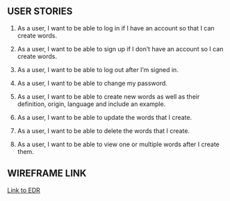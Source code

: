 ## USER STORIES
1. As a user, I want to be able to log in if I have an account so that I can create words. 

2. As a user, I want to be able to sign up if I don’t have an account so I can create words. 

3. As a user, I want to be able to log out after I’m signed in. 

4. As a user, I want to be able to change my password. 

5. As a user, I want to be able to create new words as well as their definition, origin, language and include an example. 

6. As a user, I want to be able to update the words that I create. 

7. As a user, I want to be able to delete the words that I create. 

8. As a user, I want to be able to view one or multiple words after I create them. 


## WIREFRAME LINK

[Link to EDR](https://imgur.com/IlzaR5k)
